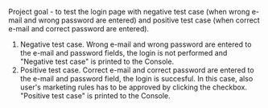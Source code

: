 Project goal - to test the login page with negative test case (when wrong e-mail and wrong password are entered) and positive test case (when correct e-mail and correct password are entered).
1. Negative test case. Wrong e-mail and wrong password are entered to the e-mail and password fields, the login is not performed and "Negative test case" is printed to the Console.
2. Positive test case. Correct e-mail and correct password are entered to the e-mail and password field, the login is succesful. In this case, also user's marketing rules has to be approved by clicking the checkbox. "Positive test case" is printed to the Console.
